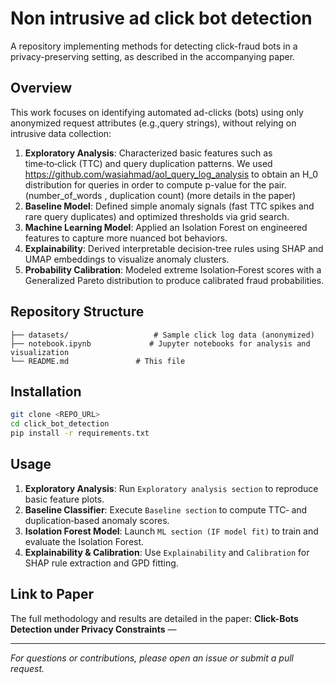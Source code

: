 # Non intrusive ad click bot detection

A repository implementing methods for detecting click-fraud bots in a privacy-preserving setting, as described in the accompanying paper.

## Overview

This work focuses on identifying automated ad-clicks (bots) using only anonymized request attributes (e.g.,query strings), without relying on intrusive data collection:

1. **Exploratory Analysis**: Characterized basic features such as time‑to‑click (TTC) and query duplication patterns. We used https://github.com/wasiahmad/aol_query_log_analysis to obtain an H_0 distribution for queries in order to compute p-value  for the pair. (number_of_words , duplication count) (more details in the paper)
2. **Baseline Model**: Defined simple anomaly signals (fast TTC spikes and rare query duplicates) and optimized thresholds via grid search.
3. **Machine Learning Model**: Applied an Isolation Forest on engineered features to capture more nuanced bot behaviors.
4. **Explainability**: Derived interpretable decision‑tree rules using SHAP and UMAP embeddings to visualize anomaly clusters.
5. **Probability Calibration**: Modeled extreme Isolation‑Forest scores with a Generalized Pareto distribution to produce calibrated fraud probabilities.

## Repository Structure

```
├── datasets/                   # Sample click log data (anonymized)
├── notebook.ipynb             # Jupyter notebooks for analysis and visualization
└── README.md               # This file
```

## Installation

```bash
git clone <REPO_URL>
cd click_bot_detection
pip install -r requirements.txt
```

## Usage

1. **Exploratory Analysis**: Run `Exploratory analysis section` to reproduce basic feature plots.
2. **Baseline Classifier**: Execute `Baseline section` to compute TTC‑ and duplication‑based anomaly scores.
3. **Isolation Forest Model**: Launch `ML section (IF model fit)` to train and evaluate the Isolation Forest.
4. **Explainability & Calibration**: Use `Explainability` and `Calibration` for SHAP rule extraction and GPD fitting.

## Link to Paper

The full methodology and results are detailed in the paper:
**Click-Bots Detection under Privacy Constraints** —

---

*For questions or contributions, please open an issue or submit a pull request.*
